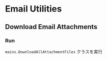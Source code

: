 Email Utilities
=========================

## Download Email Attachments

### Run

`mains.DownloadAllAttachmentFiles` クラスを実行
